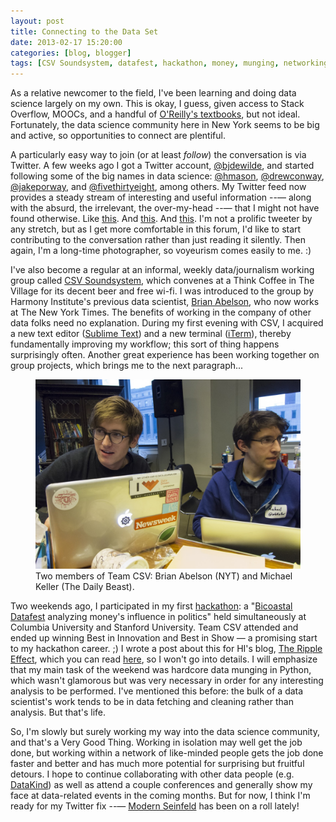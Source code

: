 ```yaml
---
layout: post
title: Connecting to the Data Set
date: 2013-02-17 15:20:00
categories: [blog, blogger]
tags: [CSV Soundsystem, datafest, hackathon, money, munging, networking, politics, Twitter]
---
```


As a relative newcomer to the field, I've been learning and doing data science largely on my own. This is okay, I guess, given access to Stack Overflow, MOOCs, and a handful of [O'Reilly's textbooks](http://shop.oreilly.com/category/get/data-science-kit.do), but not ideal. Fortunately, the data science community here in New York seems to be big and active, so opportunities to connect are plentiful.

A particularly easy way to join (or at least _follow_) the conversation is via Twitter. A few weeks ago I got a Twitter account, [@bjdewilde](https://twitter.com/bjdewilde), and started following some of the big names in data science: [@hmason](https://twitter.com/hmason), [@drewconway](https://twitter.com/drewconway), [@jakeporway](https://twitter.com/jakeporway), and [@fivethirtyeight](https://twitter.com/fivethirtyeight), among others. My Twitter feed now provides a steady stream of interesting and useful information --— along with the absurd, the irrelevant, the over-my-head --— that I might not have found otherwise. Like [this](http://blog.yhathq.com/posts/10-R-packages-I-wish-I-knew-about-earlier.html). And [this](http://intridea.github.com/stately/). And [this](http://datahackermd.com/2013/language-use-on-github/). I'm not a prolific tweeter by any stretch, but as I get more comfortable in this forum, I'd like to start contributing to the conversation rather than just reading it silently. Then again, I'm a long-time photographer, so voyeurism comes easily to me. :)

I've also become a regular at an informal, weekly data/journalism working group called [CSV Soundsystem](http://csvsoundsystem.com/), which convenes at a Think Coffee in The Village for its decent beer and free wi-fi. I was introduced to the group by Harmony Institute's previous data scientist, [Brian Abelson](http://brianabelson.com/), who now works at The New York Times. The benefits of working in the company of other data folks need no explanation. During my first evening with CSV, I acquired a new text editor ([Sublime Text](http://www.sublimetext.com/2)) and a new terminal ([iTerm](http://iterm.sourceforge.net/)), thereby fundamentally improving my workflow; this sort of thing happens surprisingly often. Another great experience has been working together on group projects, which brings me to the next paragraph...

<figure>
  <img class="tqw" src="/assets/images/2013-02-17-team-csv-at-hackathon.jpg" alt="2013-02-17-team-csv-at-hackathon.jpg">
  <figcaption>Two members of Team CSV: Brian Abelson (NYT) and Michael Keller (The Daily Beast).</figcaption>
</figure>

Two weekends ago, I participated in my first [hackathon](http://en.wikipedia.org/wiki/Hackathon): a "[Bicoastal Datafest](http://www.bdatafest.computationalreporting.com/) analyzing money's influence in politics" held simultaneously at Columbia University and Stanford University. Team CSV attended and ended up winning Best in Innovation and Best in Show — a promising start to my hackathon career. ;) I wrote a post about this for HI's blog, [The Ripple Effect](http://harmony-institute.org/therippleeffect/), which you can read [here](http://harmony-institute.org/therippleeffect/2013/02/13/hi-data-analysts-make-music-at-bicoastal-datafest/), so I won't go into details. I will emphasize that my main task of the weekend was hardcore data munging in Python, which wasn't glamorous but was very necessary in order for any interesting analysis to be performed. I've mentioned this before: the bulk of a data scientist's work tends to be in data fetching and cleaning rather than analysis. But that's life.

So, I'm slowly but surely working my way into the data science community, and that's a Very Good Thing. Working in isolation may well get the job done, but working within a network of like-minded people gets the job done faster and better and has much more potential for surprising but fruitful detours. I hope to continue collaborating with other data people (e.g. [DataKind](http://datakind.org/)) as well as attend a couple conferences and generally show my face at data-related events in the coming months. But for now, I think I'm ready for my Twitter fix --— [Modern Seinfeld](https://twitter.com/SeinfeldToday) has been on a roll lately!
